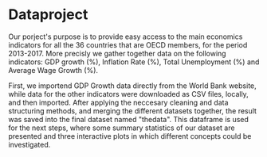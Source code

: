 # Dataproject

Our porject's purpose is to provide easy access to the main economics indicators for all the 36 countries that are OECD members, for the period 2013-2017. More precisly we gather together data on the following indicators: GDP growth (%), Inflation Rate (%), Total Unemployment (%) and Average Wage Growth (%).

First, we importend GDP Growth data directly from the World Bank website, while data for the other indicators were downloaded as CSV files, locally, and then imported. After applying the neccesary cleaning and data structuring methods, and merging the different datasets together, the result was saved into the final dataset named "thedata". This dataframe is used for the next steps, where some summary statistics of our dataset are presented and three interactive plots in which different concepts could be investigated. 
